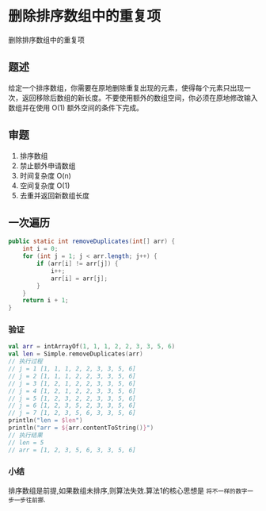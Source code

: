 删除排序数组中的重复项
===
删除排序数组中的重复项

<!-- eedoc {
"banner":false,
"create_time":"2020-01-11 20:16:45",
"update_time":"2020-01-11 20:16:45",
"category":"简单",
"tags":["简单","数组"]
} eedoc -->

<!-- write below -->

## 题述
给定一个排序数组，你需要在原地删除重复出现的元素，使得每个元素只出现一次，返回移除后数组的新长度。不要使用额外的数组空间，你必须在原地修改输入数组并在使用 O(1) 额外空间的条件下完成。

## 审题
1. 排序数组
2. 禁止额外申请数组
3. 时间复杂度 O(n)
4. 空间复杂度 O(1)
4. 去重并返回新数组长度

## 一次遍历
``` java
public static int removeDuplicates(int[] arr) {
	int i = 0;
	for (int j = 1; j < arr.length; j++) {
		if (arr[i] != arr[j]) {
			i++;
			arr[i] = arr[j];
		}
	}
	return i + 1;
}
```

### 验证
``` kotlin
val arr = intArrayOf(1, 1, 1, 2, 2, 3, 3, 5, 6)
val len = Simple.removeDuplicates(arr)
// 执行过程
// j = 1 [1, 1, 1, 2, 2, 3, 3, 5, 6]
// j = 2 [1, 1, 1, 2, 2, 3, 3, 5, 6]
// j = 3 [1, 2, 1, 2, 2, 3, 3, 5, 6]
// j = 4 [1, 2, 1, 2, 2, 3, 3, 5, 6]
// j = 5 [1, 2, 3, 2, 2, 3, 3, 5, 6]
// j = 6 [1, 2, 3, 5, 2, 3, 3, 5, 6]
// j = 7 [1, 2, 3, 5, 6, 3, 3, 5, 6]
println("len = $len")
println("arr = ${arr.contentToString()}")
// 执行结果
// len = 5
// arr = [1, 2, 3, 5, 6, 3, 3, 5, 6]
```

### 小结
排序数组是前提,如果数组未排序,则算法失效.算法1的核心思想是 `将不一样的数字一步一步往前挪`.